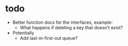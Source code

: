 # todo

- Better function docs for the interfaces, example:
  - What happens if deleting a key that doesn't exist?
- Potentially
  - Add last-in-first-out queue?